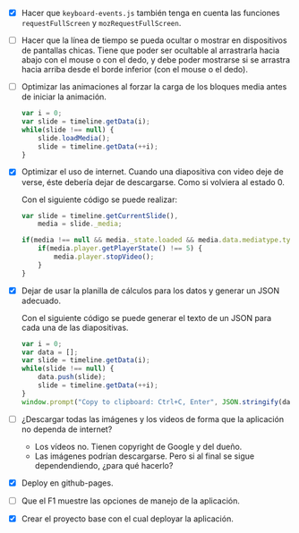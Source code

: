 - [x] Hacer que `keyboard-events.js` también tenga en cuenta las funciones `requestFullScreen` y `mozRequestFullScreen`.
- [ ] Hacer que la línea de tiempo se pueda ocultar o mostrar en dispositivos de pantallas chicas. Tiene que poder ser ocultable al arrastrarla hacia abajo con el mouse o con el dedo, y debe poder mostrarse si se arrastra hacia arriba desde el borde inferior (con el mouse o el dedo).
- [ ] Optimizar las animaciones al forzar la carga de los bloques media antes de iniciar la animación.

	```javascript
	var i = 0;
	var slide = timeline.getData(i);
	while(slide !== null) {
		slide.loadMedia();
		slide = timeline.getData(++i);
	}
	```

- [x] Optimizar el uso de internet. Cuando una diapositiva con video deje de verse, éste debería dejar de descargarse. Como si volviera al estado 0.

	Con el siguiente código se puede realizar:

	```javascript
	var slide = timeline.getCurrentSlide(),
		media = slide._media;

	if(media !== null && media._state.loaded && media.data.mediatype.type === 'youtube') {
		if(media.player.getPlayerState() !== 5) {
			media.player.stopVideo();
		}
	}
	```

- [x] Dejar de usar la planilla de cálculos para los datos y generar un JSON adecuado.

	Con el siguiente código se puede generar el texto de un JSON para cada una de las diapositivas.

	```javascript
	var i = 0;
	var data = [];
	var slide = timeline.getData(i);
	while(slide !== null) {
		data.push(slide);
		slide = timeline.getData(++i);
	}
	window.prompt("Copy to clipboard: Ctrl+C, Enter", JSON.stringify(data));
	```

- [ ] ¿Descargar todas las imágenes y los videos de forma que la aplicación no dependa de internet?
	- Los vídeos no. Tienen copyright de Google y del dueño.
	- Las imágenes podrían descargarse. Pero si al final se sigue dependendiendo, ¿para qué hacerlo?
- [x] Deploy en github-pages.
- [ ] Que el F1 muestre las opciones de manejo de la aplicación.
- [x] Crear el proyecto base con el cual deployar la aplicación.
